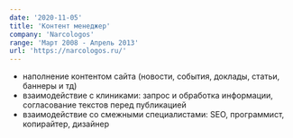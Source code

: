```yaml
---
date: '2020-11-05'
title: 'Контент менеджер'
company: 'Narcologos'
range: 'Март 2008 - Апрель 2013'
url: 'https://narcologos.ru/'
---
```


- наполнение контентом сайта (новости, события, доклады, статьи, баннеры и тд)
- взаимодействие с клиниками: запрос и обработка информации, согласование текстов перед публикацией
- взаимодействие со смежными специалистами: SEO, программист, копирайтер, дизайнер